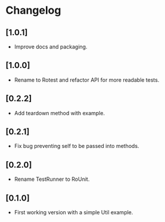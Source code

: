 # Changelog

## [1.0.1]

* Improve docs and packaging.

## [1.0.0]

* Rename to Rotest and refactor API for more readable tests.

## [0.2.2]

* Add teardown method with example.

## [0.2.1]

* Fix bug preventing self to be passed into methods.

## [0.2.0]

* Rename TestRunner to RoUnit.

## [0.1.0]

* First working version with a simple Util example.
